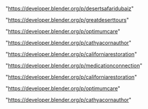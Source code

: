 "https://developer.blender.org/p/desertsafaridubaiz"

"https://developer.blender.org/p/greatdeserttours"

"https://developer.blender.org/p/optimumcare"

"https://developer.blender.org/p/cathyacornauthor"

"https://developer.blender.org/p/californiarestoration"

 
"https://developer.blender.org/p/medicationconnection"


"https://developer.blender.org/p/californiarestoration"


"https://developer.blender.org/p/optimumcare"


"https://developer.blender.org/p/cathyacornauthor"


 
